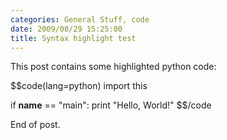 ```yaml
---
categories: General Stuff, code
date: 2009/08/29 15:25:00
title: Syntax highlight test
---
```

This post contains some highlighted python code:

$$code(lang=python)
import this

if __name__ == "main":
    print "Hello, World!"
$$/code

End of post.
